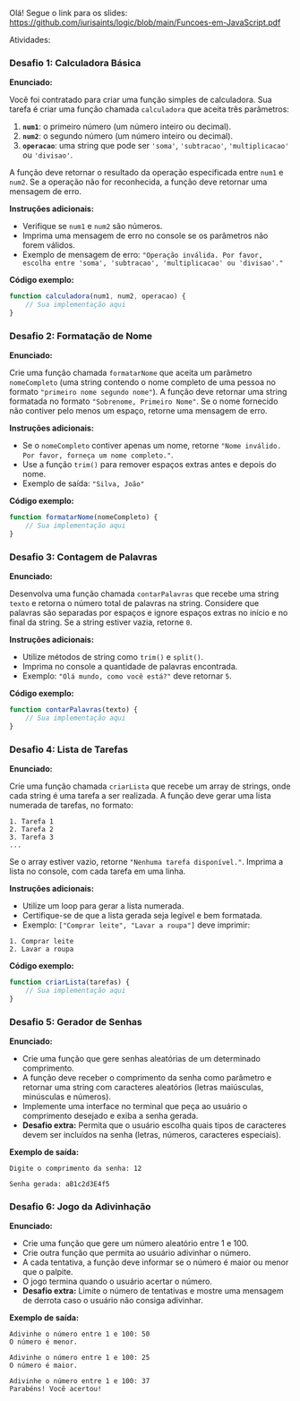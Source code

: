 Olá! Segue o link para os slides: https://github.com/iurisaints/logic/blob/main/Funcoes-em-JavaScript.pdf

Atividades:



### Desafio 1: Calculadora Básica

**Enunciado:**

Você foi contratado para criar uma função simples de calculadora. Sua tarefa é criar uma função chamada `calculadora` que aceita três parâmetros:

1. **`num1`**: o primeiro número (um número inteiro ou decimal).
2. **`num2`**: o segundo número (um número inteiro ou decimal).
3. **`operacao`**: uma string que pode ser `'soma'`, `'subtracao'`, `'multiplicacao'` ou `'divisao'`.

A função deve retornar o resultado da operação especificada entre `num1` e `num2`. Se a operação não for reconhecida, a função deve retornar uma mensagem de erro.

**Instruções adicionais:**
- Verifique se `num1` e `num2` são números.
- Imprima uma mensagem de erro no console se os parâmetros não forem válidos.
- Exemplo de mensagem de erro: `"Operação inválida. Por favor, escolha entre 'soma', 'subtracao', 'multiplicacao' ou 'divisao'."`

**Código exemplo:**
```javascript
function calculadora(num1, num2, operacao) {
    // Sua implementação aqui
}
```

### Desafio 2: Formatação de Nome

**Enunciado:**

Crie uma função chamada `formatarNome` que aceita um parâmetro `nomeCompleto` (uma string contendo o nome completo de uma pessoa no formato `"primeiro nome segundo nome"`). A função deve retornar uma string formatada no formato `"Sobrenome, Primeiro Nome"`. Se o nome fornecido não contiver pelo menos um espaço, retorne uma mensagem de erro.

**Instruções adicionais:**
- Se o `nomeCompleto` contiver apenas um nome, retorne `"Nome inválido. Por favor, forneça um nome completo."`.
- Use a função `trim()` para remover espaços extras antes e depois do nome.
- Exemplo de saída: `"Silva, João"`

**Código exemplo:**
```javascript
function formatarNome(nomeCompleto) {
    // Sua implementação aqui
}
```

### Desafio 3: Contagem de Palavras

**Enunciado:**

Desenvolva uma função chamada `contarPalavras` que recebe uma string `texto` e retorna o número total de palavras na string. Considere que palavras são separadas por espaços e ignore espaços extras no início e no final da string. Se a string estiver vazia, retorne `0`.

**Instruções adicionais:**
- Utilize métodos de string como `trim()` e `split()`.
- Imprima no console a quantidade de palavras encontrada.
- Exemplo: `"Olá mundo, como você está?"` deve retornar `5`.

**Código exemplo:**
```javascript
function contarPalavras(texto) {
    // Sua implementação aqui
}
```

### Desafio 4: Lista de Tarefas

**Enunciado:**

Crie uma função chamada `criarLista` que recebe um array de strings, onde cada string é uma tarefa a ser realizada. A função deve gerar uma lista numerada de tarefas, no formato:

```
1. Tarefa 1
2. Tarefa 2
3. Tarefa 3
...
```

Se o array estiver vazio, retorne `"Nenhuma tarefa disponível."`. Imprima a lista no console, com cada tarefa em uma linha.

**Instruções adicionais:**
- Utilize um loop para gerar a lista numerada.
- Certifique-se de que a lista gerada seja legível e bem formatada.
- Exemplo: `["Comprar leite", "Lavar a roupa"]` deve imprimir:

```
1. Comprar leite
2. Lavar a roupa
```

**Código exemplo:**
```javascript
function criarLista(tarefas) {
    // Sua implementação aqui
}
```

### Desafio 5: Gerador de Senhas

**Enunciado:**

* Crie uma função que gere senhas aleatórias de um determinado comprimento.
* A função deve receber o comprimento da senha como parâmetro e retornar uma string com caracteres aleatórios (letras maiúsculas, minúsculas e números).
* Implemente uma interface no terminal que peça ao usuário o comprimento desejado e exiba a senha gerada.
* **Desafio extra:** Permita que o usuário escolha quais tipos de caracteres devem ser incluídos na senha (letras, números, caracteres especiais).

**Exemplo de saída:**

```
Digite o comprimento da senha: 12

Senha gerada: aB1c2d3E4f5
```

### Desafio 6: Jogo da Adivinhação

**Enunciado:**

* Crie uma função que gere um número aleatório entre 1 e 100.
* Crie outra função que permita ao usuário adivinhar o número.
* A cada tentativa, a função deve informar se o número é maior ou menor que o palpite.
* O jogo termina quando o usuário acertar o número.
* **Desafio extra:** Limite o número de tentativas e mostre uma mensagem de derrota caso o usuário não consiga adivinhar.

**Exemplo de saída:**

```
Adivinhe o número entre 1 e 100: 50
O número é menor.

Adivinhe o número entre 1 e 100: 25
O número é maior.

Adivinhe o número entre 1 e 100: 37
Parabéns! Você acertou!
```

